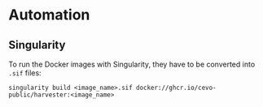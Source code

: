 # Automation

## Singularity

To run the Docker images with Singularity, they have to be converted into `.sif` files:

```
singularity build <image_name>.sif docker://ghcr.io/cevo-public/harvester:<image_name>
```
